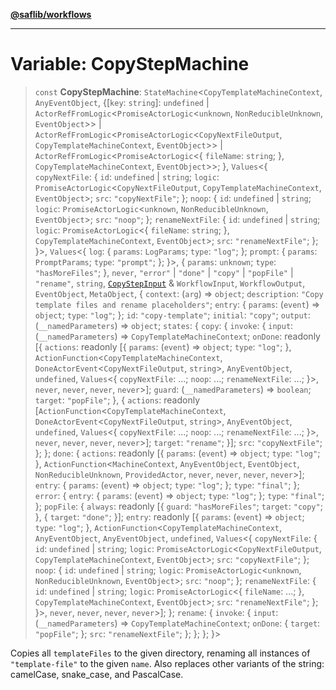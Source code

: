 [**@saflib/workflows**](../index.md)

***

# Variable: CopyStepMachine

> `const` **CopyStepMachine**: `StateMachine`\<`CopyTemplateMachineContext`, `AnyEventObject`, \{\[`key`: `string`\]: `undefined` \| `ActorRefFromLogic`\<`PromiseActorLogic`\<`unknown`, `NonReducibleUnknown`, `EventObject`\>\> \| `ActorRefFromLogic`\<`PromiseActorLogic`\<`CopyNextFileOutput`, `CopyTemplateMachineContext`, `EventObject`\>\> \| `ActorRefFromLogic`\<`PromiseActorLogic`\<\{ `fileName`: `string`; \}, `CopyTemplateMachineContext`, `EventObject`\>\>; \}, `Values`\<\{ `copyNextFile`: \{ `id`: `undefined` \| `string`; `logic`: `PromiseActorLogic`\<`CopyNextFileOutput`, `CopyTemplateMachineContext`, `EventObject`\>; `src`: `"copyNextFile"`; \}; `noop`: \{ `id`: `undefined` \| `string`; `logic`: `PromiseActorLogic`\<`unknown`, `NonReducibleUnknown`, `EventObject`\>; `src`: `"noop"`; \}; `renameNextFile`: \{ `id`: `undefined` \| `string`; `logic`: `PromiseActorLogic`\<\{ `fileName`: `string`; \}, `CopyTemplateMachineContext`, `EventObject`\>; `src`: `"renameNextFile"`; \}; \}\>, `Values`\<\{ `log`: \{ `params`: `LogParams`; `type`: `"log"`; \}; `prompt`: \{ `params`: `PromptParams`; `type`: `"prompt"`; \}; \}\>, \{ `params`: `unknown`; `type`: `"hasMoreFiles"`; \}, `never`, `"error"` \| `"done"` \| `"copy"` \| `"popFile"` \| `"rename"`, `string`, [`CopyStepInput`](../interfaces/CopyStepInput.md) & `WorkflowInput`, `WorkflowOutput`, `EventObject`, `MetaObject`, \{ `context`: (`arg`) => `object`; `description`: `"Copy template files and rename placeholders"`; `entry`: \{ `params`: (`event`) => `object`; `type`: `"log"`; \}; `id`: `"copy-template"`; `initial`: `"copy"`; `output`: (`__namedParameters`) => `object`; `states`: \{ `copy`: \{ `invoke`: \{ `input`: (`__namedParameters`) => `CopyTemplateMachineContext`; `onDone`: readonly \[\{ `actions`: readonly \[\{ `params`: (`event`) => `object`; `type`: `"log"`; \}, `ActionFunction`\<`CopyTemplateMachineContext`, `DoneActorEvent`\<`CopyNextFileOutput`, `string`\>, `AnyEventObject`, `undefined`, `Values`\<\{ `copyNextFile`: ...; `noop`: ...; `renameNextFile`: ...; \}\>, `never`, `never`, `never`, `never`\>\]; `guard`: (`__namedParameters`) => `boolean`; `target`: `"popFile"`; \}, \{ `actions`: readonly \[`ActionFunction`\<`CopyTemplateMachineContext`, `DoneActorEvent`\<`CopyNextFileOutput`, `string`\>, `AnyEventObject`, `undefined`, `Values`\<\{ `copyNextFile`: ...; `noop`: ...; `renameNextFile`: ...; \}\>, `never`, `never`, `never`, `never`\>\]; `target`: `"rename"`; \}\]; `src`: `"copyNextFile"`; \}; \}; `done`: \{ `actions`: readonly \[\{ `params`: (`event`) => `object`; `type`: `"log"`; \}, `ActionFunction`\<`MachineContext`, `AnyEventObject`, `EventObject`, `NonReducibleUnknown`, `ProvidedActor`, `never`, `never`, `never`, `never`\>\]; `entry`: \{ `params`: (`event`) => `object`; `type`: `"log"`; \}; `type`: `"final"`; \}; `error`: \{ `entry`: \{ `params`: (`event`) => `object`; `type`: `"log"`; \}; `type`: `"final"`; \}; `popFile`: \{ `always`: readonly \[\{ `guard`: `"hasMoreFiles"`; `target`: `"copy"`; \}, \{ `target`: `"done"`; \}\]; `entry`: readonly \[\{ `params`: (`event`) => `object`; `type`: `"log"`; \}, `ActionFunction`\<`CopyTemplateMachineContext`, `AnyEventObject`, `AnyEventObject`, `undefined`, `Values`\<\{ `copyNextFile`: \{ `id`: `undefined` \| `string`; `logic`: `PromiseActorLogic`\<`CopyNextFileOutput`, `CopyTemplateMachineContext`, `EventObject`\>; `src`: `"copyNextFile"`; \}; `noop`: \{ `id`: `undefined` \| `string`; `logic`: `PromiseActorLogic`\<`unknown`, `NonReducibleUnknown`, `EventObject`\>; `src`: `"noop"`; \}; `renameNextFile`: \{ `id`: `undefined` \| `string`; `logic`: `PromiseActorLogic`\<\{ `fileName`: ...; \}, `CopyTemplateMachineContext`, `EventObject`\>; `src`: `"renameNextFile"`; \}; \}\>, `never`, `never`, `never`, `never`\>\]; \}; `rename`: \{ `invoke`: \{ `input`: (`__namedParameters`) => `CopyTemplateMachineContext`; `onDone`: \{ `target`: `"popFile"`; \}; `src`: `"renameNextFile"`; \}; \}; \}; \}\>

Copies all `templateFiles` to the given directory, renaming all instances of `"template-file"` to the given `name`. Also replaces other variants of the string: camelCase, snake_case, and PascalCase.
